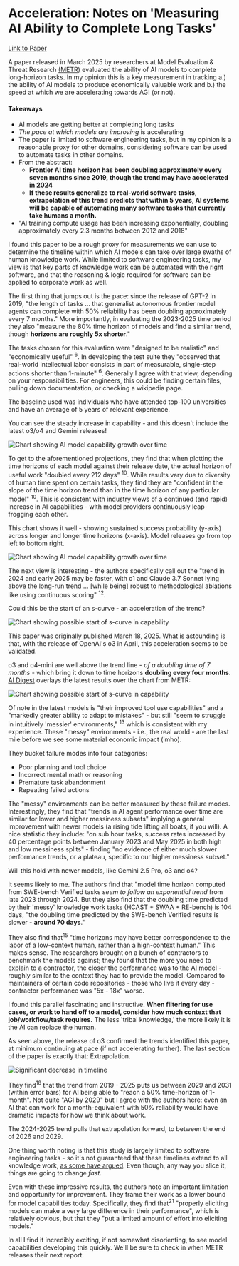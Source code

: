 # Acceleration: Notes on 'Measuring AI Ability to Complete Long Tasks'

[Link to Paper](https://arxiv.org/abs/2503.14499)

A paper released in March 2025 by researchers at Model Evaluation & Threat Research [(METR)](https://metr.org/) evaluated the ability of AI models to complete long-horizon tasks. In my opinion this is a key measurement in tracking a.) the ability of AI models to produce economically valuable work and b.) the speed at which we are accelerating towards AGI (or not).

#### Takeaways
- AI models are getting better at completing long tasks
- *The pace at which models are improving* is accelerating
- The paper is limited to software engineering tasks, but in my opinion is a reasonable proxy for other domains, considering software can be used to automate tasks in other domains.
- From the abstract:
  - **Frontier AI time horizon has been doubling approximately every seven months since 2019, though the trend may have accelerated in 2024**
  - **If these results generalize to real-world software tasks, extrapolation of this trend predicts that within 5 years, AI systems will be capable of automating many software tasks that currently take humans a month.**
- "AI training compute usage has been increasing exponentially, doubling approximately every 2.3 months between 2012 and 2018"


I found this paper to be a rough proxy for measurements we can use to determine the timeline within which AI models can take over large swaths of human knowledge work. While limited to software engineering tasks, my view is that key parts of knowledge work can be automated with the right software, and that the reasoning & logic required for software can be applied to corporate work as well.

The first thing that jumps out is the pace: since the release of GPT-2 in 2019, "the length of tasks ... that generalist autonomous frontier model agents can complete with 50% reliability has been doubling approximately every 7 months." More importantly, in evaluating the 2023-2025 time period they also "measure the 80% time horizon of models and find a similar trend, though **horizons are roughly 5x shorter**." 

The tasks chosen for this evaluation were "designed to be realistic" and "economically useful" <sup title="Page 6">6</sup>. In developing the test suite they "observed that real-world intellectual labor consists in part of measurable, single-step actions shorter than 1-minute" <sup title="Page 6">6</sup>. Generally I agree with that view, depending on your responsibilities. For engineers, this could be finding certain files, pulling down documentation, or checking a wikipedia page.

The baseline used was individuals who have attended top-100 universities and have an average of 5 years of relevant experience.

You can see the steady increase in capability - and this doesn't include the latest o3/o4 and Gemini releases!

![Chart showing AI model capability growth over time](../assets/long_horizon/20250417_chart.png)

To get to the aforementioned projections, they find that when plotting the time horizons of each model against their release date, the actual horizon of useful work "doubled every 212 days" <sup title="Page 10">10</sup>. While results vary due to diversity of human time spent on certain tasks, they find they are "confident in the slope of the time horizon trend than in the time horizon of any particular model" <sup title="Page 10">10</sup>. This is consistent with industry views of a continued (and rapid) increase in AI capabilities - with model providers continuously leap-frogging each other.

This chart shows it well - showing sustained success probability (y-axis) across longer and longer time horizons (x-axis). Model releases go from top left to bottom right.

![Chart showing AI model capability growth over time](../assets/long_horizon/20250417_chart2.jpeg)


The next view is interesting - the authors specifically call out the "trend in 2024 and early 2025 may be faster, with o1 and Claude 3.7 Sonnet lying above the long-run trend ... [while being] robust to methodological ablations like using continuous scoring" <sup title="Page 12">12</sup>.

Could this be the start of an s-curve - an acceleration of the trend?

![Chart showing possible start of s-curve in capability](../assets/long_horizon/20250417_chart3.png)

This paper was originally published March 18, 2025. What is astounding is that, with the release of OpenAI's o3 in April, this acceleration seems to be validated. 

o3 and o4-mini are well above the trend line - *of a doubling time of 7 months* - which bring it down to time horizons **doubling every four months**. [AI Digest](https://theaidigest.org/time-horizons) overlays the latest results over the chart from METR:

![Chart showing possible start of s-curve in capability](../assets/long_horizon/20250417_chart4.png)

Of note in the latest models is "their improved tool use capabilities" and a "markedly greater ability to adapt to mistakes" - but still "seem to struggle in intuitively 'messier' environments," <sup title="Page 13">13</sup> which is consistent with my experience. These "messy" environments - i.e., the real world - are the last mile before we see some material economic impact (imho).

They bucket failure modes into four categories:
- Poor planning and tool choice
- Incorrect mental math or reasoning
- Premature task abandonment
- Repeating failed actions

The "messy" environments can be better measured by these failure modes. Interestingly, they find that "trends in AI agent performance over time are similar for lower and higher messiness subsets" implying a general improvement with newer models (a rising tide lifting all boats, if you will). A nice statistic they include: "on sub hour tasks, success rates increased by 40 percentage points between January 2023 and May 2025 in both high and low messiness splits" - finding "no evidence of either much slower performance trends, or a plateau, specific to our higher messiness subset."

Will this hold with newer models, like Gemini 2.5 Pro, o3 and o4?

It seems likely to me. The authors find that "model time horizon computed from SWE-bench Verified tasks *seem to follow an exponential trend* from late 2023 through 2024. But they also find that the doubling time predicted by their 'messy' knowledge work tasks (HCAST + SWAA + RE-bench) is 104 days, "the doubling time predicted by the SWE-bench Verified results is slower - **around 70 days**."

They also find that<sup title="Page 15">15</sup> "time horizons may have better correspondence to the labor of a low-context human, rather than a high-context human." This makes sense. The researchers brought on a bunch of contractors to benchmark the models against; they found that the more you need to explain to a contractor, the closer the performance was to the AI model - roughly similar to the context they had to provide the model. Compared to maintainers of certain code repositories - those who live it every day - contractor performance was "5x - 18x" worse. 

I found this parallel fascinating and instructive. **When filtering for use cases, or work to hand off to a model, consider how much context that job/workflow/task requires.** The less 'tribal knowledge,' the more likely it is the AI can replace the human.

As seen above, the release of o3 confirmed the trends identified this paper, at minimum continuing at pace (if not accelerating further). The last section of the paper is exactly that: Extrapolation.

![Significant decrease in timeline](../assets/long_horizon/chart5.jpeg)

They find<sup title="Page 18">18</sup> that the trend from 2019 - 2025 puts us between 2029 and 2031 (within error bars) for AI being able to "reach a 50% time-horizon of 1-month". Not quite "AGI by 2029" but I agree with the authors here: even an AI that can work for a month-equivalent with 50% reliability would have dramatic impacts for how we think about work.

The 2024-2025 trend pulls that extrapolation forward, to between the end of 2026 and 2029.

One thing worth noting is that this study is largely limited to software engineering tasks - so it's not guaranteed that these timelines extend to all knowledge work, [as some have argued](https://ai-2027.com/). Even though, any way you slice it, things are going to change *fast*.

Even with these impressive results, the authors note an important limitation and opportunity for improvement. They frame their work as a lower bound for model capabilities today. Specifically, they find that<sup title="Page 21">21</sup> "properly eliciting models can make a very large difference in their performance", which is relatively obvious, but that they "put a limited amount of effort into eliciting models."

In all I find it incredibly exciting, if not somewhat disorienting, to see model capabilities developing this quickly. We'll be sure to check in when METR releases their next report.